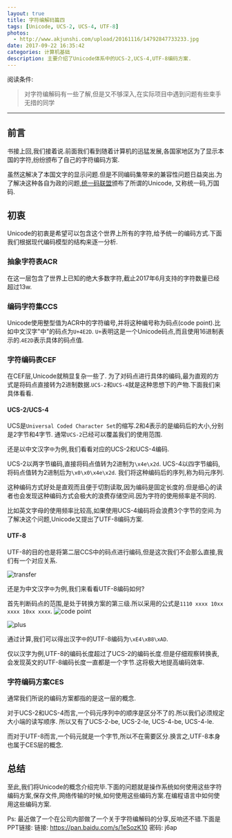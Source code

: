 ```yaml
---
layout: true
title: 字符编解码篇四
tags: [Unicode, UCS-2, UCS-4, UTF-8]
photos:
  - http://www.akjunshi.com/upload/20161116/14792847733233.jpg
date: 2017-09-22 16:35:42
categories: 计算机基础
description: 主要介绍了Unicode体系中的UCS-2,UCS-4,UTF-8编码方案.
---
```


阅读条件:
> 对字符编解码有一些了解,但是又不够深入,在实际项目中遇到问题有些束手无措的同学

---

<!--more-->



## 前言
书接上回,我们接着说.前面我们看到随着计算机的迅猛发展,各国家地区为了显示本国的字符,纷纷颁布了自己的字符编码方案.

虽然这解决了本国文字的显示问题.但是不同编码集带来的兼容性问题日益突出.为了解决这种各自为政的问题,[统一码联盟](https://en.wikipedia.org/wiki/Unicode_Consortium)颁布了所谓的Unicode, 又称统一码,万国码.

## 初衷
Unicode的初衷是希望可以包含这个世界上所有的字符,给予统一的编码方式.下面我们根据现代编码模型的结构来逐一分析.

### 抽象字符表ACR
在这一层包含了世界上已知的绝大多数字符,截止2017年6月支持的字符数量已经超过13w.

### 编码字符集CCS
Unicode使用整型值为ACR中的字符编号,并将这种编号称为码点(code point).比如中文汉字"中"的码点为`U+4E2D`.
`U+`表明这是一个Unicode码点,而且使用16进制表示的.`4E2D`表示具体的码点值.

### 字符编码表CEF
在CEF层,Unicode就稍显复杂一些了.
为了对码点进行具体的编码,最为直观的方式是将码点直接转为2进制数据.`UCS-2`和`UCS-4`就是这种思想下的产物.下面我们来具体看看.

#### UCS-2/UCS-4
UCS是`Universal Coded Character Set`的缩写.2和4表示的是编码后的大小,分别是2字节和4字节.
通常`UCS-2`已经可以覆盖我们的使用范围.

还是以中文汉字`中`为例,我们看看对应的UCS-2和UCS-4编码.

UCS-2以两字节编码,直接将码点值转为2进制为`\x4e\x2d`.
UCS-4以四字节编码,将码点值转为2进制后为`\x0\x0\x4e\x2d`.
我们将这种编码后的序列,称为码元序列.

这种编码方式好处是直观而且便于切割读取,因为编码是固定长度的.但是细心的读者也会发现这种编码方式会极大的浪费存储空间.因为字符的使用频率是不同的.

比如英文字母的使用频率比较高,如果使用UCS-4编码将会浪费3个字节的空间.为了解决这个问题,Unicode又提出了UTF-8编码方案.

#### UTF-8
UTF-8的目的也是将第二层CCS中的码点进行编码,但是这次我们不会那么直接,我们有一个对应关系.

![transfer](http://ww1.sinaimg.cn/large/006kvZhRgy1fjsg3vq0pcj30go04maav.jpg)

还是为中文汉字`中`为例,我们来看看UTF-8编码如何?

首先判断码点的范围,是处于转换方案的第三级.所以采用的公式是`1110 xxxx 10xx xxxx 10xx xxxx`.
![code point](http://ww1.sinaimg.cn/large/006kvZhRgy1fjsg6m4xj7j308h02hjr5.jpg)

![plus](http://ww1.sinaimg.cn/large/006kvZhRgy1fjsg74qv6ej30c0060glg.jpg)

通过计算,我们可以得出汉字`中`的UTF-8编码为`\xE4\xB8\xAD`.

仅以汉字为例,UTF-8的编码长度超过了UCS-2的编码长度.但是仔细观察转换表,会发现英文的UTF-8编码长度一直都是一个字节.这将极大地提高编码效率.

### 字符编码方案CES
通常我们所说的编码方案都指的是这一层的概念.

对于UCS-2和UCS-4而言,一个码元序列中的顺序是区分不了的.所以我们必须规定大小端的读写顺序.
所以又有了UCS-2-be, UCS-2-le, UCS-4-be, UCS-4-le.

而对于UTF-8而言,一个码元就是一个字节,所以不在需要区分.换言之,UTF-8本身也属于CES层的概念.


## 总结
至此,我们将Unicode的概念介绍完毕.下面的问题就是操作系统如何使用这些字符编码方案,保存文件,网络传输的时候,如何使用这些编码方案.在编程语言中如何使用这些编码方案.

Ps: 最近做了一个在公司内部做了一个关于字符编解码的分享,反响还不错.下面是PPT链接:
链接: https://pan.baidu.com/s/1eSozK10 密码: j6ap
